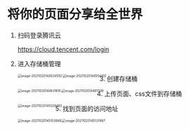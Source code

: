 # 将你的页面分享给全世界

1. 扫码登录腾讯云

   https://cloud.tencent.com/login

2. 进入存储桶管理

   <img src="http://mdrs.yuanjin.tech/img/20211020144534.png" alt="image-20211020144534550" style="zoom:50%;" align="left" />

   <img src="http://mdrs.yuanjin.tech/img/20211020144554.png" alt="image-20211020144554410" style="zoom:50%;" align="left" />

3. 创建存储桶

   <img src="http://mdrs.yuanjin.tech/img/20211020144631.png" alt="image-20211020144631815" style="zoom:50%;" align="left" />

<img src="http://mdrs.yuanjin.tech/img/20211020144811.png" alt="image-20211020144811136" style="zoom:50%;"  align="left"/>

4. 上传页面、css文件到存储桶

   <img src="http://mdrs.yuanjin.tech/img/20211020145029.png" alt="image-20211020145029493" style="zoom:50%;"  align="left" />

5. 找到页面的访问地址

   <img src="http://mdrs.yuanjin.tech/img/20211020145103.png" alt="image-20211020145103948" style="zoom:50%;"  align="left" />

<img src="http://mdrs.yuanjin.tech/img/20211020145137.png" alt="image-20211020145137487" style="zoom:50%;" align="left" />
